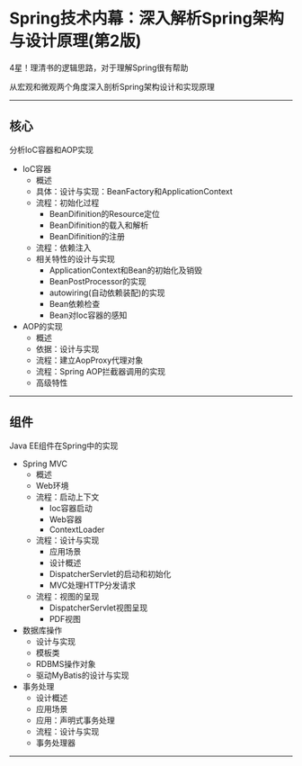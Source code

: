 #   Spring技术内幕：深入解析Spring架构与设计原理(第2版)

4星！理清书的逻辑思路，对于理解Spring很有帮助

从宏观和微观两个角度深入剖析Spring架构设计和实现原理

----

##  核心

分析IoC容器和AOP实现

-   IoC容器
    -   概述
    -   具体：设计与实现：BeanFactory和ApplicationContext
    -   流程：初始化过程
        -   BeanDifinition的Resource定位
        -   BeanDifinition的载入和解析
        -   BeanDifinition的注册
    -   流程：依赖注入
    -   相关特性的设计与实现
        -   ApplicationContext和Bean的初始化及销毁
        -   BeanPostProcessor的实现
        -   autowiring(自动依赖装配)的实现
        -   Bean依赖检查
        -   Bean对Ioc容器的感知
-   AOP的实现
    -   概述
    -   依据：设计与实现
    -   流程：建立AopProxy代理对象
    -   流程：Spring AOP拦截器调用的实现
    -   高级特性

----

##  组件

Java EE组件在Spring中的实现

-   Spring MVC
    -   概述
    -   Web环境
    -   流程：启动上下文
        -   Ioc容器启动
        -   Web容器
        -   ContextLoader
    -   流程：设计与实现
        -   应用场景
        -   设计概述
        -   DispatcherServlet的启动和初始化
        -   MVC处理HTTP分发请求
    -   流程：视图的呈现
        -   DispatcherServlet视图呈现
        -   PDF视图
-   数据库操作
    -   设计与实现
    -   模板类
    -   RDBMS操作对象
    -   驱动MyBatis的设计与实现
-   事务处理
    -   设计概述
    -   应用场景
    -   应用：声明式事务处理
    -   流程：设计与实现
    -   事务处理器

----


